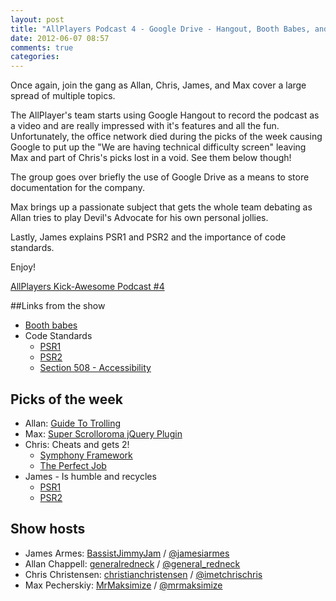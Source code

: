 ```yaml
---
layout: post
title: "AllPlayers Podcast 4 - Google Drive - Hangout, Booth Babes, and Code Standards"
date: 2012-06-07 08:57
comments: true
categories: 
---
```


Once again, join the gang as Allan, Chris, James, and Max cover a large spread of multiple topics.

The AllPlayer's team starts using Google Hangout to record the podcast as a video and are really impressed with it's features and all the fun. Unfortunately, the office network died during the picks of the week causing Google to put up the "We are having technical difficulty screen" leaving Max and part of Chris's picks lost in a void. See them below though!

The group goes over briefly the use of Google Drive as a means to store documentation for the company.

Max brings up a passionate subject that gets the whole team debating as Allan tries to play Devil's Advocate for his own personal jollies.

Lastly, James explains PSR1 and PSR2 and the importance of code standards.

Enjoy!

<a href='http://www.youtube.com/watch?v=1fhYdn0WuO4' rel="enclosure">AllPlayers Kick-Awesome Podcast #4</a>

##Links from the show

* [Booth babes](http://drupaldork.com/2012/05/lets-talk-about-sex)
* Code Standards
  * [PSR1](https://github.com/pmjones/fig-standards/blob/psr-1-style-guide/proposed/PSR-1-basic.md)
  * [PSR2]( https://github.com/pmjones/fig-standards/blob/psr-1-style-guide/proposed/PSR-2-advanced.md)
  * [Section 508 - Accessibility](http://www.access-board.gov/sec508/guide/1194.22.htm)


## Picks of the week

* Allan: [Guide To Trolling](http://www.dedoimedo.com/life/guide-trolling.html)
* Max: [Super Scrolloroma jQuery Plugin](http://johnpolacek.github.com/superscrollorama/)
* Chris: Cheats and gets 2!
  * [Symphony Framework](http://symfony.com/get_started)
  * [The Perfect Job](http://pinboard.in/u:wimleers/t:ThePerfectJob)
* James - Is humble and recycles
  * [PSR1](https://github.com/pmjones/fig-standards/blob/psr-1-style-guide/proposed/PSR-1-basic.md)
  * [PSR2]( https://github.com/pmjones/fig-standards/blob/psr-1-style-guide/proposed/PSR-2-advanced.md)

## Show hosts

* James Armes: [BassistJimmyJam](http://drupal.org/user/284457) / [@jamesiarmes](https://twitter.com/jamesiarmes)
* Allan Chappell: [generalredneck](http://drupal.org/user/368854) / [@general_redneck](https://twitter.com/general_redneck)
* Chris Christensen: [christianchristensen](http://drupal.org/user/595250) / [@imetchrischris](https://twitter.com/imetchrischris)
* Max Pecherskiy: [MrMaksimize](http://drupal.org/user/801596) / [@mrmaksimize](https://twitter.com/mrmaksimize)

